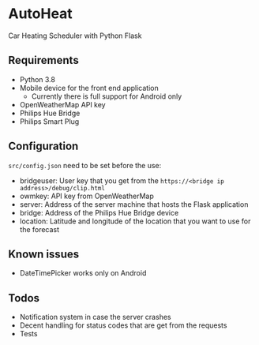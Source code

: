 # AutoHeat
Car Heating Scheduler with Python Flask

## Requirements
- Python 3.8
- Mobile device for the front end application
  - Currently there is full support for Android only
- OpenWeatherMap API key
- Philips Hue Bridge
- Philips Smart Plug

## Configuration

`src/config.json` need to be set before the use:
- bridgeuser: User key that you get from the `https://<bridge ip address>/debug/clip.html`
- owmkey: API key from OpenWeatherMap
- server: Address of the server machine that hosts the Flask application
- bridge: Address of the Philips Hue Bridge device
- location: Latitude and longitude of the location that you want to use for the forecast

## Known issues

- DateTimePicker works only on Android

## Todos
- Notification system in case the server crashes
- Decent handling for status codes that are get from the requests
- Tests
